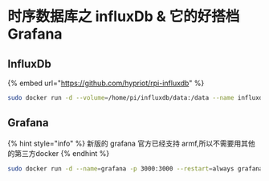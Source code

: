 # 时序数据库之 influxDb & 它的好搭档 Grafana

## InfluxDb

{% embed url="https://github.com/hypriot/rpi-influxdb" %}

```bash
sudo docker run -d --volume=/home/pi/influxdb/data:/data --name influxdb -p 8086:8086 -e ADMIN_USER="root" -e INFLUXDB_INIT_PWD="1234567890" hypriot/rpi-influxdb
```

## Grafana

{% hint style="info" %}
新版的 grafana 官方已经支持 armf,所以不需要用其他的第三方docker
{% endhint %}

```bash
sudo docker run -d --name=grafana -p 3000:3000 --restart=always grafana/grafana-arm32v7-linux:dev-musl
```

